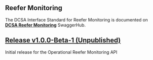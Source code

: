 ## Reefer Monitoring

The DCSA Interface Standard for Reefer Monitoring is documented on [**DCSA Reefer Monitoring**](https://app.swaggerhub.com/apis/dcsaorg/DCSA_REEFER_OPERATIONAL) SwaggerHub.

<a name="v100Beta1"></a>[Release v1.0.0-Beta-1 (Unpublished)](https://app.swaggerhub.com/apis/dcsaorg/DCSA_RMO/1.0.0-Beta-1)
---
Initial release for the Operational Reefer Monitoring API
